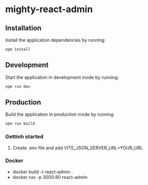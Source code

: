 # mighty-react-admin

## Installation

Install the application dependencies by running:

```sh
npm install
```

## Development

Start the application in development mode by running:

```sh
npm run dev
```

## Production

Build the application in production mode by running:

```sh
npm run build
```


### Gettinh started
1. Create .env file and add VITE_JSON_SERVER_URL=YOUR_URL

### Docker
- docker build -t react-admin .
- docker run -p 3000:80 react-admin

